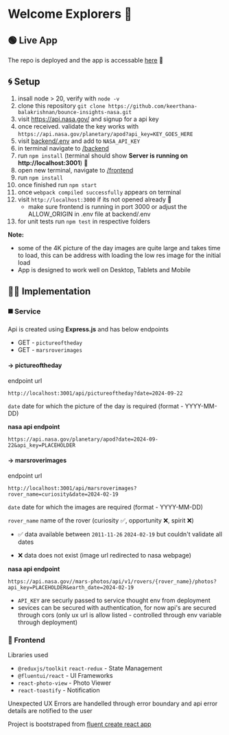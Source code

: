 # Welcome Explorers 🔭

## 🟢 Live App

The repo is deployed and the app is accessable [here](https://keerthana-balakrishnan.vercel.app/) 🔗

## 🌀 Setup

1. insall node > 20, verify with `node -v`
1. clone this repository
   `git clone https://github.com/keerthana-balakrishnan/bounce-insights-nasa.git`
1. visit https://api.nasa.gov/ and signup for a api key
1. once received. validate the key works with `https://api.nasa.gov/planetary/apod?api_key=KEY_GOES_HERE`
1. visit [backend/.env](./backend/.env) and add to `NASA_API_KEY`
1. in terminal navigate to [/backend](./backend/)
1. run `npm install` (terminal should show <b>Server is running on http://localhost:3001</b>) 🎉
1. open new terminal, navigate to [/frontend](./frontend/)
1. run `npm install`
1. once finished run `npm start`
1. once `webpack compiled successfully` appears on terminal
1. visit `http://localhost:3000` if its not opened already 🎉
   - make sure frontend is running in port 3000 or adjust the ALLOW_ORIGIN in .env file at backend/.env
1. for unit tests run `npm test` in respective folders

**Note:**

- some of the 4K picture of the day images are quite large and takes time to load, this can be address with loading the low res image for the initial load
- App is designed to work well on Desktop, Tablets and Mobile

## 👩‍💻 Implementation

### ◼️ Service

Api is created using <b>Express.js</b> and has below endpoints

- GET - `pictureoftheday`
- GET - `marsroverimages`

#### → pictureoftheday

endpoint url

```
http://localhost:3001/api/pictureoftheday?date=2024-09-22
```

`date` date for which the picture of the day is required (format - YYYY-MM-DD)

**nasa api endpoint**

```
https://api.nasa.gov/planetary/apod?date=2024-09-22&api_key=PLACEHOLDER
```

#### → marsroverimages

endpoint url

```
http://localhost:3001/api/marsroverimages?rover_name=curiosity&date=2024-02-19
```

`date` date for which the images are required (format - YYYY-MM-DD)

`rover_name` name of the rover (curiosity ✅, opportunity ❌, spirit ❌)

- ✅ data available between `2011-11-26` `2024-02-19` but couldn't validate all dates

- ❌ data does not exist (image url redirected to nasa webpage)

**nasa api endpoint**

```
https://api.nasa.gov//mars-photos/api/v1/rovers/{rover_name}/photos?api_key=PLACEHOLDER&earth_date=2024-02-19
```

- `API_KEY` are securly passed to service thought env from deployment
- sevices can be secured with authentication, for now api's are secured through cors (only ux url is allow listed - controlled through env variable through deployment)

### 🌅 Frontend

Libraries used

- `@reduxjs/toolkit` `react-redux` - State Management
- `@fluentui/react` - UI Frameworks
- `react-photo-view` - Photo Viewer
- `react-toastify` - Notification

Unexpected UX Errors are handelled through error boundary and api error details are notified to the user

Project is bootstraped from [fluent create react app](https://developer.microsoft.com/en-us/fluentui#/get-started/web)

